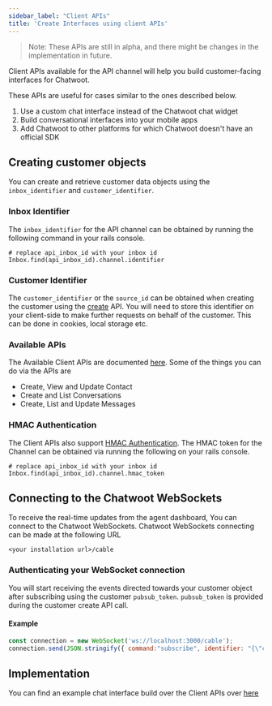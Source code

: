 ```yaml
---
sidebar_label: "Client APIs"
title: 'Create Interfaces using client APIs'
---
```


> Note: These APIs are still in alpha, and there might be changes in the implementation in future.

Client APIs available for the API channel will help you build customer-facing interfaces for Chatwoot.

These APIs are useful for cases similar to the ones described below.

1. Use a custom chat interface instead of the Chatwoot chat widget
2. Build conversational interfaces into your mobile apps
3. Add Chatwoot to other platforms for which Chatwoot doesn't have an official SDK

## Creating customer objects

You can create and retrieve customer data objects using the `inbox_identifier` and `customer_identifier`.

### Inbox Identifier
The `inbox_identifier` for the API channel can be obtained by running the following command in your rails console.

```
# replace api_inbox_id with your inbox id
Inbox.find(api_inbox_id).channel.identifier
```
### Customer Identifier 
The `customer_identifier` or the `source_id` can be obtained when creating the customer using the [create](https://www.chatwoot.com/developers/api#operation/create-a-contact) API.
You will need to store this identifier on your client-side to make further requests on behalf of the customer. 
This can be done in cookies, local storage etc.

### Available APIs

The Available Client APIs are documented [here](https://www.chatwoot.com/developers/api#tag/Contacts-API).
Some of the things you can do via the APIs are 

- Create, View and Update Contact
- Create and List Conversations
- Create, List and Update Messages

### HMAC Authentication
The Client APIs also support [HMAC Authentication](/docs/product/channels/live-chat/sdk/identity-validation). 
The HMAC token for the Channel can be obtained via running the following on your rails console. 

```
# replace api_inbox_id with your inbox id
Inbox.find(api_inbox_id).channel.hmac_token
```

## Connecting to the Chatwoot WebSockets

To receive the real-time updates from the agent dashboard, You can connect to the Chatwoot WebSockets. 
Chatwoot WebSockets connecting can be made at the following URL
```
<your installation url>/cable
```

### Authenticating your WebSocket connection 
You will start receiving the events directed towards your customer object after subscribing using the customer `pubsub_token`.
`pubsub_token` is provided during the customer create API call. 

#### Example
```js
const connection = new WebSocket('ws://localhost:3000/cable');
connection.send(JSON.stringify({ command:"subscribe", identifier: "{\"channel\":\"RoomChannel\",\"pubsub_token\":\""+ customer_pubsub_token+"\"}" }));
```


## Implementation

You can find an example chat interface build over the Client APIs over [here](https://github.com/chatwoot/client-api-demo)
